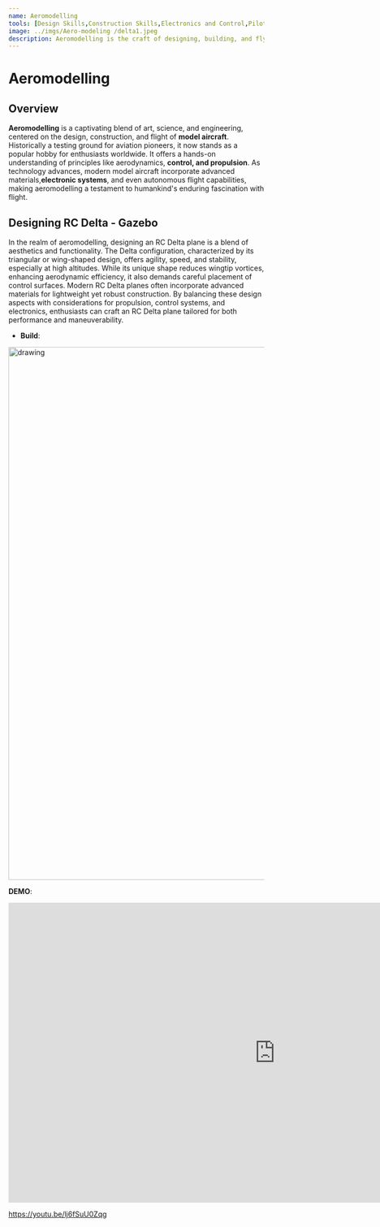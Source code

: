 ```yaml
---
name: Aeromodelling
tools: [Design Skills,Construction Skills,Electronics and Control,Piloting Skills,Troubleshooting and Repair,Simulation,Safety,Customization and Optimization]
image: ../imgs/Aero-modeling /delta1.jpeg
description: Aeromodelling is the craft of designing, building, and flying miniature aircraft. Often scaled-down versions of real planes, these models can be powered or unpowered. Used for recreation, competition, or education, aeromodelling blends art with engineering, offering insights into flight principles and fostering hands-on creativity.
---
```

# Aeromodelling
## Overview
**Aeromodelling** is a captivating blend of art, science, and engineering, centered on the design, construction, and flight of **model aircraft**. Historically a testing ground for aviation pioneers, it now stands as a popular hobby for enthusiasts worldwide. It offers a hands-on understanding of principles like aerodynamics, **control, and propulsion**. As technology advances, modern model aircraft incorporate advanced materials,**electronic systems**, and even autonomous flight capabilities, making aeromodelling a testament to humankind's enduring fascination with flight.

## **Designing RC Delta - Gazebo**
In the realm of aeromodelling, designing an RC Delta plane is a blend of aesthetics and functionality. The Delta configuration, characterized by its triangular or wing-shaped design, offers agility, speed, and stability, especially at high altitudes. While its unique shape reduces wingtip vortices, enhancing aerodynamic efficiency, it also demands careful placement of control surfaces. Modern RC Delta planes often incorporate advanced materials for lightweight yet robust construction. By balancing these design aspects with considerations for propulsion, control systems, and electronics, enthusiasts can craft an RC Delta plane tailored for both performance and maneuverability.
- **Build**: 
<img src="../imgs/projects/Aero-modelling/delta1.jpeg" alt="drawing" width="1050"/>

**DEMO**:

<iframe width="1050" height="591" src="https://www.youtube.com/watch?v=lj6fSuU0Zqg" frameborder="0" allow="accelerometer; autoplay; clipboard-write; encrypted-media; gyroscope; picture-in-picture" allowfullscreen></iframe>


https://youtu.be/lj6fSuU0Zqg